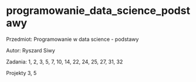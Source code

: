 # programowanie_data_science_podstawy

Przedmiot: Programowanie w data science - podstawy

Autor:     Ryszard Siwy

Zadania: 1, 2, 3, 5, 7, 10, 14, 22, 24, 25, 27, 31, 32

Projekty 3, 5
